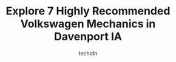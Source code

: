 ---
layout: ampstory
image: https://images.unsplash.com/photo-1629935643068-f5b616b00655?ixlib=rb-4.0.3&ixid=MnwxMjA3fDB8MHxwaG90by1wYWdlfHx8fGVufDB8fHx8&auto=format&fit=crop&w=640&h=853&q=80
author: techidn
featured: false
description: Entrust your vehicle to the 7 best Volkswagen Mechanic in Davenport IA, USA and experience the difference they can make. With their extensive knowledge, state-of-the-art facilities, and comm
title: Explore 7 Highly Recommended Volkswagen Mechanics in Davenport IA
cover:
   title: Explore 7 Highly Recommended Volkswagen Mechanics in Davenport IA
   subtitle: Rickpate
   background: https://images.unsplash.com/photo-1629935643068-f5b616b00655?ixlib=rb-4.0.3&ixid=MnwxMjA3fDB8MHxwaG90by1wYWdlfHx8fGVufDB8fHx8&auto=format&fit=crop&w=640&h=853&q=80

pages: 
 - layout: thirds
   top: <h1>#1 Audi of Quad Cities</h1>
   bottom: "<p>Very professional and polite. I travel a hour and half just to have these guys service my car. Stephanie is the best and will be in to see her soon when time to upgrade.</p>"
   background: https://www.knot35.com/toplist/wp-content/uploads/2023/06/best-volkswagen-mechanic-1-in-davenport-ia-1685837445.jpeg
   backgroundblur: true
 - layout: thirds
   top: <h1>#2 Volkswagen of Quad Cities</h1>
   bottom: "<p>1777 E 53rd St, Davenport, IA 52807, United States</p>"
   background: https://www.knot35.com/toplist/wp-content/uploads/2023/06/best-volkswagen-mechanic-2-in-davenport-ia-1685837445.jpeg
   cta:
      link: https://www.knot35.com/toplist/explore-7-highly-recommended-volkswagen-mechanics-in-davenport-ia/
      text: Explore 7 Highly Recommended Volkswagen Mechanics in Davenport IA
 - layout: thirds
   top: <h1>#3 Smart Automotive of Davenport</h1>
   bottom: "<p>3660 N Harrison St, Davenport, IA 52806, United States</p>"
   background: https://www.knot35.com/toplist/wp-content/uploads/2023/06/best-volkswagen-mechanic-3-in-davenport-ia-1685837445.jpeg
   cta:
      link: https://www.knot35.com/toplist/explore-7-highly-recommended-volkswagen-mechanics-in-davenport-ia/
      text: Explore 7 Highly Recommended Volkswagen Mechanics in Davenport IA
 - layout: thirds
   top: <h1>#4 My Mobile Mechanic</h1>
   bottom: "<p>2905 N Brady St, Davenport, IA 52803, United States</p>"
   background: https://images.unsplash.com/photo-1609083590460-7b8cc0ca65f8?ixlib=rb-4.0.3&ixid=MnwxMjA3fDB8MHxwaG90by1wYWdlfHx8fGVufDB8fHx8&auto=format&fit=crop&w=640&h=853&q=80
   cta:
      link: https://www.knot35.com/toplist/explore-7-highly-recommended-volkswagen-mechanics-in-davenport-ia/
      text: Explore 7 Highly Recommended Volkswagen Mechanics in Davenport IA
 - layout: thirds
   top: <h1>#5 My mechanic services</h1>
   bottom: "<p>21085 N Brady St unit C, Davenport, IA 52806, United States</p>"
   background: https://images.unsplash.com/photo-1597773150796-e5c14ebecbf5?ixlib=rb-4.0.3&ixid=MnwxMjA3fDB8MHxwaG90by1wYWdlfHx8fGVufDB8fHx8&auto=format&fit=crop&w=640&h=853&q=80
   cta:
      link: https://www.knot35.com/toplist/explore-7-highly-recommended-volkswagen-mechanics-in-davenport-ia/
      text: Explore 7 Highly Recommended Volkswagen Mechanics in Davenport IA
 - layout: thirds
   top: <h1>#6 Wallicks Auto Service</h1>
   bottom: "<p>1933 Hickory Grove Rd, Davenport, IA 52804, United States</p>"
   background: https://images.unsplash.com/photo-1496096265110-f83ad7f96608?ixlib=rb-4.0.3&ixid=MnwxMjA3fDB8MHxwaG90by1wYWdlfHx8fGVufDB8fHx8&auto=format&fit=crop&w=640&h=853&q=80
   cta:
      link: https://www.knot35.com/toplist/explore-7-highly-recommended-volkswagen-mechanics-in-davenport-ia/
      text: Explore 7 Highly Recommended Volkswagen Mechanics in Davenport IA
 - layout: thirds
   top: <h1>#7 Smart Luxury Motors</h1>
   bottom: "<p>1777 E 53rd St, Davenport, IA 52807, United States</p>"
   background: https://images.unsplash.com/photo-1564951434112-64d74cc2a2d7?ixlib=rb-4.0.3&ixid=MnwxMjA3fDB8MHxwaG90by1wYWdlfHx8fGVufDB8fHx8&auto=format&fit=crop&w=640&h=853&q=80
   cta:
      link: https://www.knot35.com/toplist/explore-7-highly-recommended-volkswagen-mechanics-in-davenport-ia/
      text: Explore 7 Highly Recommended Volkswagen Mechanics in Davenport IA
 - layout: thirds
   middle: Continue reading...
   background: https://plus.unsplash.com/premium_photo-1664640458616-3c74f8cb4589?ixlib=rb-4.0.3&ixid=MnwxMjA3fDB8MHxwaG90by1wYWdlfHx8fGVufDB8fHx8&auto=format&fit=crop&w=640&h=853&q=80
   cta:
      link: https://www.knot35.com/toplist/explore-7-highly-recommended-volkswagen-mechanics-in-davenport-ia/
      text: Explore 7 Highly Recommended Volkswagen Mechanics in Davenport IA
      
---
